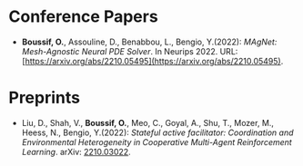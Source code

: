 # Conference Papers
* **Boussif, O.**, Assouline, D., Benabbou, L., Bengio, Y.(2022): *MAgNet: Mesh-Agnostic Neural PDE Solver*. In Neurips 2022. URL: [https://arxiv.org/abs/2210.05495](https://arxiv.org/abs/2210.05495).
# Preprints
* Liu, D., Shah, V., **Boussif, O.**, Meo, C., Goyal, A., Shu, T., Mozer, M., Heess, N., Bengio, Y.(2022): *Stateful active facilitator: Coordination and Environmental Heterogeneity in Cooperative Multi-Agent Reinforcement Learning*. arXiv: [2210.03022](https://arxiv.org/pdf/2210.03022.pdf).